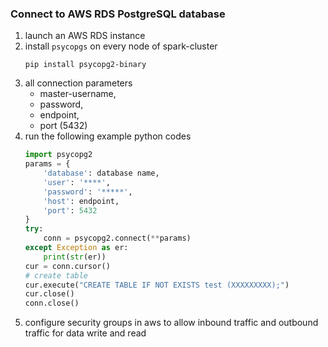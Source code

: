 ### Connect to AWS RDS PostgreSQL database

1. launch an AWS RDS instance
2. install `psycopgs` on every node of spark-cluster
    ```
    pip install psycopg2-binary
    ```
3. all connection parameters
    - master-username,
    - password,
    - endpoint,
    - port (5432)
4. run the following example python codes
    ```python
    import psycopg2
    params = {
        'database': database name,
        'user': '****',
        'password': '*****',
        'host': endpoint,
        'port': 5432
    }
    try:
        conn = psycopg2.connect(**params)
    except Exception as er:
        print(str(er))
    cur = conn.cursor()
    # create table
    cur.execute("CREATE TABLE IF NOT EXISTS test (XXXXXXXXX);")
    cur.close()
    conn.close()
    ```
5. configure security groups in aws to allow inbound traffic and outbound traffic for data write and read
